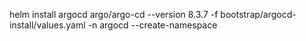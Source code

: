helm install argocd argo/argo-cd --version 8.3.7 -f bootstrap/argocd-install/values.yaml -n argocd --create-namespace